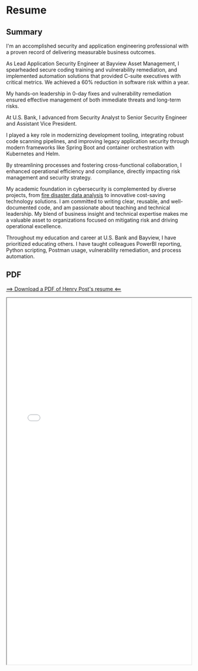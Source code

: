 # Resume

## Summary

I'm an accomplished security and application engineering professional with a proven record of delivering measurable business outcomes. 

As Lead Application Security Engineer at Bayview Asset Management, I spearheaded secure coding training and vulnerability remediation, and implemented automation solutions that provided C-suite executives with critical metrics. We achieved a 60% reduction in software risk within a year. 

My hands-on leadership in 0-day fixes and vulnerability remediation ensured effective management of both immediate threats and long-term risks.

At U.S. Bank, I advanced from Security Analyst to Senior Security Engineer and Assistant Vice President. 

I played a key role in modernizing development tooling, integrating robust code scanning pipelines, and improving legacy application security through modern frameworks like Spring Boot and container orchestration with Kubernetes and Helm.

By streamlining processes and fostering cross-functional collaboration, I enhanced operational efficiency and compliance, directly impacting risk management and security strategy.

My academic foundation in cybersecurity is complemented by diverse projects, from [fire disaster data analysis](/static/IPRO%20-%20Improving%20Incident%20Response%20of%20the%20American%20Red%20Cross%20in%20the%20Greater%20Chicago%20Area%20by%20Using%20Text%20Classification%20of%20Posts%20From%20Twitter.pdf) to innovative cost-saving technology solutions. I am committed to writing clear, reusable, and well-documented code, and am passionate about teaching and technical leadership. My blend of business insight and technical expertise makes me a valuable asset to organizations focused on mitigating risk and driving operational excellence.

Throughout my education and career at U.S. Bank and Bayview, I have prioritized educating others. I have taught colleagues PowerBI reporting, Python scripting, Postman usage, vulnerability remediation, and process automation.

## PDF

[==> Download a PDF of Henry Post's resume <==](/static/Henry-Post-Resume.pdf)


<iframe src="/static/Henry-Post-Resume.pdf" width="100%" height="1000px">
    <p>Your browser does not support iframes.</p> 
</iframe>

